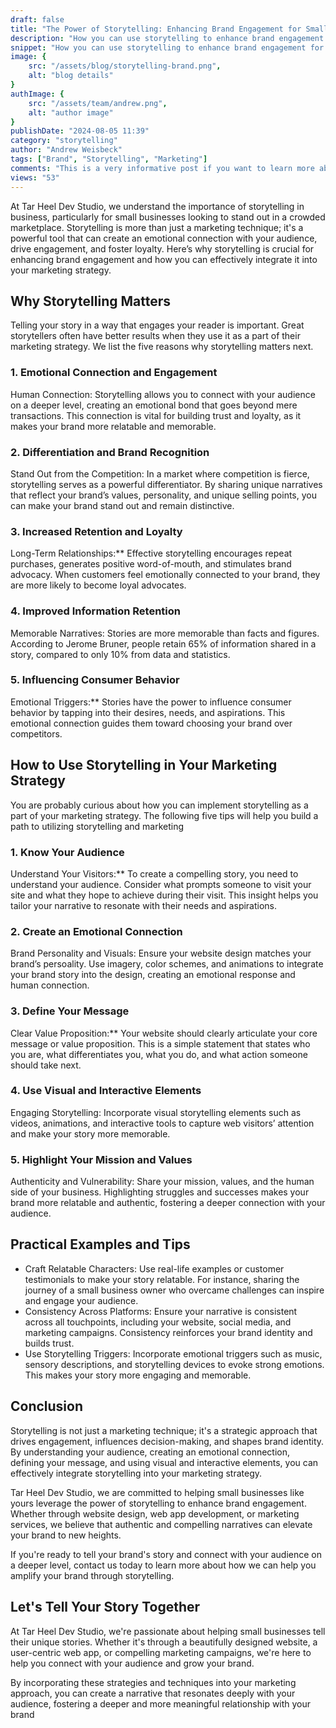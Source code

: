 ```yaml
---
draft: false
title: "The Power of Storytelling: Enhancing Brand Engagement for Small Businesses"
description: "How you can use storytelling to enhance brand engagement for small businesses."
snippet: "How you can use storytelling to enhance brand engagement for small businesses."
image: {
    src: "/assets/blog/storytelling-brand.png",
    alt: "blog details"
}
authImage: {
    src: "/assets/team/andrew.png",
    alt: "author image"
}
publishDate: "2024-08-05 11:39"
category: "storytelling"
author: "Andrew Weisbeck"
tags: ["Brand", "Storytelling", "Marketing"]
comments: "This is a very informative post if you want to learn more about storytelling."
views: "53"
---
```


<p class="p-4">At Tar Heel Dev Studio, we understand the importance of storytelling in business, particularly for small businesses looking to stand out in a crowded marketplace. Storytelling is more than just a marketing technique; it's a powerful tool that can create an emotional connection with your audience, drive engagement, and foster loyalty. Here’s why storytelling is crucial for enhancing brand engagement and how you can effectively integrate it into your marketing strategy.</p>


<h2 class="mt-6 mb-6  text-3xl font-bold dark:text-sky-200 text-sky-700">Why Storytelling Matters</h2>

<p class="p-4">Telling your story in a way that engages your reader is important. Great storytellers often have better results when they use it as a part of their marketing strategy. We list the five reasons why storytelling matters next.</p>

<h3 class="text-2xl font-semibold text-sky-300">1. Emotional Connection and Engagement</h3>

<p class="p-4">Human Connection: Storytelling allows you to connect with your audience on a deeper level, creating an emotional bond that goes beyond mere transactions. This connection is vital for building trust and loyalty, as it makes your brand more relatable and memorable.</p>



<h3 class="text-2xl font-semibold text-sky-300">2. Differentiation and Brand Recognition</h3>

<p class="p-4">Stand Out from the Competition: In a market where competition is fierce, storytelling serves as a powerful differentiator. By sharing unique narratives that reflect your brand’s values, personality, and unique selling points, you can make your brand stand out and remain distinctive.</p>

<h3 class="text-2xl font-semibold text-sky-300">3. Increased Retention and Loyalty</h3>

<p class="p-4">Long-Term Relationships:** Effective storytelling encourages repeat purchases, generates positive word-of-mouth, and stimulates brand advocacy. When customers feel emotionally connected to your brand, they are more likely to become loyal advocates.</p>

<h3 class="text-2xl font-semibold text-sky-300">4. Improved Information Retention</h3>

<p class="p-4">Memorable Narratives: Stories are more memorable than facts and figures. According to Jerome Bruner, people retain 65% of information shared in a story, compared to only 10% from data and statistics.</p>

<h3 class="text-2xl font-semibold text-sky-300">5. Influencing Consumer Behavior</h3>

<p class="p-4">Emotional Triggers:** Stories have the power to influence consumer behavior by tapping into their desires, needs, and aspirations. This emotional connection guides them toward choosing your brand over competitors.</p>

<h2 class="mt-6 mb-6  text-3xl font-bold dark:text-sky-200 text-sky-700">How to Use Storytelling in Your Marketing Strategy</h2>

<p class="p-4">You are probably curious about how you can implement storytelling as a part of your marketing strategy. The following five tips will help you build a path to utilizing storytelling and marketing</p>

<h3 class="text-2xl font-semibold text-sky-300">1. Know Your Audience</h3>
<p class="p-4">Understand Your Visitors:** To create a compelling story, you need to understand your audience. Consider what prompts someone to visit your site and what they hope to achieve during their visit. This insight helps you tailor your narrative to resonate with their needs and aspirations.</p>

<h3 class="text-2xl font-semibold text-sky-300">2. Create an Emotional Connection</h3>

<p class="p-4">Brand Personality and Visuals: Ensure your website design matches your brand’s persoality. Use imagery, color schemes, and animations to integrate your brand story into the design, creating an emotional response and human connection.</p>

<h3 class="text-2xl font-semibold text-sky-300">3. Define Your Message</h3>

<p class="p-4">Clear Value Proposition:** Your website should clearly articulate your core message or value proposition. This is a simple statement that states who you are, what differentiates you, what you do, and what action someone should take next.</p>

<h3 class="text-2xl font-semibold text-sky-300">4. Use Visual and Interactive Elements</h3>

<p class="p-4">Engaging Storytelling: Incorporate visual storytelling elements such as videos, animations, and interactive tools to capture web visitors’ attention and make your story more memorable.</p>


<h3 class="text-2xl font-semibold text-sky-300">5. Highlight Your Mission and Values</h3>

<p class="p-4">Authenticity and Vulnerability: Share your mission, values, and the human side of your business. Highlighting struggles and successes makes your brand more relatable and authentic, fostering a deeper connection with your audience.</p>


<h2 class="mt-6 mb-6 text-3xl font-bold dark:text-sky-200 text-sky-700">Practical Examples and Tips</h2>

<ul>
    <li class="p-4 list-disc list-inside">Craft Relatable Characters: Use real-life examples or customer testimonials to make your story relatable. For instance, sharing the journey of a small business owner who overcame challenges can inspire and engage your audience.</li>
    <li class="p-4 list-disc list-inside">Consistency Across Platforms: Ensure your narrative is consistent across all touchpoints, including your website, social media, and marketing campaigns. Consistency reinforces your brand identity and builds trust.</li>
    <li class="p-4 list-disc list-inside">Use Storytelling Triggers: Incorporate emotional triggers such as music, sensory descriptions, and storytelling devices to evoke strong emotions. This makes your story more engaging and memorable.</li>
</ul>


<h2 class="mt-6 mb-6  text-3xl font-bold dark:text-sky-200 text-sky-700">Conclusion</h2>

<p class="p-4">Storytelling is not just a marketing technique; it's a strategic approach that drives engagement, influences decision-making, and shapes brand identity. By understanding your audience, creating an emotional connection, defining your message, and using visual and interactive elements, you can effectively integrate storytelling into your marketing strategy.<p>

<p class="p-4">Tar Heel Dev Studio, we are committed to helping small businesses like yours leverage the power of storytelling to enhance brand engagement. Whether through website design, web app development, or marketing services, we believe that authentic and compelling narratives can elevate your brand to new heights.</p>

<p class="p-4">If you're ready to tell your brand's story and connect with your audience on a deeper level, contact us today to learn more about how we can help you amplify your brand through storytelling.</P>

<h2 class="mt-6 mb-6  text-3xl font-bold dark:text-sky-200 text-sky-700">Let's Tell Your Story Together</h2>

<p class="p-4">At Tar Heel Dev Studio, we're passionate about helping small businesses tell their unique stories. Whether it's through a beautifully designed website, a user-centric web app, or compelling marketing campaigns, we're here to help you connect with your audience and grow your brand.</p>

<p class="p-4">By incorporating these strategies and techniques into your marketing approach, you can create a narrative that resonates deeply with your audience, fostering a deeper and more meaningful relationship with your brand</p>

